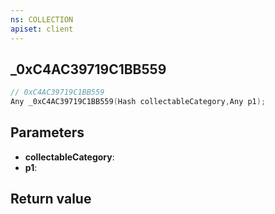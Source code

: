 ```yaml
---
ns: COLLECTION
apiset: client
---
```

## _0xC4AC39719C1BB559

```c
// 0xC4AC39719C1BB559
Any _0xC4AC39719C1BB559(Hash collectableCategory,Any p1);
```


## Parameters
* **collectableCategory**:
* **p1**:

## Return value